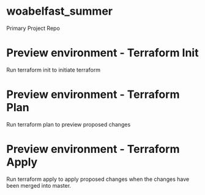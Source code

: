 # woabelfast_summer
Primary Project Repo

# Preview environment - Terraform Init

Run terraform init to initiate terraform

# Preview environment - Terraform Plan

Run terraform plan to preview proposed changes

# Preview environment - Terraform Apply

Run terraform apply to apply proposed changes when the changes have been merged into master.

